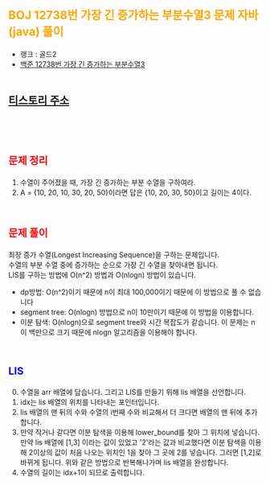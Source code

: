 # <span style="color:orange; font-size:17pt; font-weight:bold">BOJ 12738번 가장 긴 증가하는 부분수열3 문제 자바(java)  풀이</span>
- 랭크 : 골드2
- [백준 12738번 가장 긴 증가하는 부분수열3](https://www.acmicpc.net/problem/12738)
<br><br>

## [티스토리 주소](https://hoho325.tistory.com/)
<br><br>

# <span style="color: red; font-size:15pt">문제 정리</span>
1. 수열이 주어졌을 때, 가장 긴 증가하는 부분 수열을 구하여라.
2. A = {10, 20, 10, 30, 20, 50}이라면 답은 {10, 20, 30, 50}이고 길이는 4이다.
<br><br>

# <span style="color: red; font-size:15pt">문제 풀이</span>
최장 증가 수열(Longest Increasing Sequence)을 구하는 문제입니다.  
수열의 부분 수열 중에 증가하는 순으로 가장 긴 수열을 찾아내면 됩니다.  
LIS를 구하는 방법에 O(n^2) 방법과 O(nlogn) 방법이 있습니다.  
- dp방법: O(n^2)이기 때문에 n이 최대 100,000이기 때문에 이 방법으로 풀 수 없습니다
- segment tree: O(nlogn) 방법으로 n이 10만이기 때문에 이 방법을 이용합니다.
- 이분 탐색: O(nlogn)으로 segment tree와 시간 복잡도가 같습니다.
이 문제는 n이 백만으로 크기 때문에 nlogn 알고리즘을 이용해야 합니다.
<br><br>

# <span style="color: blue; font-size:15pt">LIS</span>
0. 수열을 arr 배열에 담습니다. 그리고 LIS를 만들기 위해 lis 배열을 선언합니다.
1. idx는 lis 배열의 위치를 나타내는 포인터입니다.
2. lis 배열의 맨 뒤의 수와 수열의 i번째 수와 비교해서 더 크다면 배열의 맨 뒤에 추가합니다.
3. 만약 작거나 같다면 이분 탐색을 이용해 lower_bound를 찾아 그 위치에 넣습니다.
    만약 lis 배열에 [1,3] 이라는 값이 있었고 '2'라는 값과 비교했다면
    이분 탐색을 이용해 2이상의 값이 처음 나오는 위치인 1을 찾아 그 곳에 2를 넣습니다.
    그러면 [1,2]로 바뀌게 됩니다.
    위와 같은 방법으로 반복해나가며 lis 배열을 완성합니다.
4. 수열의 길이는 idx+1이 되므로 출력합니다.